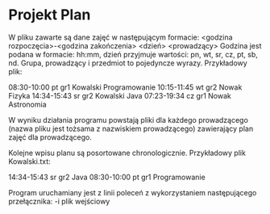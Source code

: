 # Projekt Plan

W pliku zawarte są dane zajęć w następującym formacie:
<godzina rozpoczęcia>-<godzina zakończenia> <dzień> <grupa> <prowadzący> <przedmiot>
Godzina jest podana w formacie: hh:mm, dzień przyjmuje wartości: pn, wt, sr, cz, pt, sb, nd. 
Grupa, prowadzący i przedmiot to pojedyncze wyrazy. Przykładowy plik:
  
08:30-10:00 pt gr1 Kowalski Programowanie
10:15-11:45 wt gr2 Nowak Fizyka
14:34-15:43 sr gr2 Kowalski Java
07:23-19:34 cz gr1 Nowak Astronomia

W wyniku działania programu powstają pliki dla każdego prowadzącego (nazwa pliku jest tożsama z
nazwiskiem prowadzącego) zawierający plan zajęć dla prowadzącego.

Kolejne wpisu planu są posortowane chronologicznie. Przykładowy plik Kowalski.txt:

14:34-15:43 sr gr2 Java
08:30-10:00 pt gr1 Programowanie

Program uruchamiany jest z linii poleceń z wykorzystaniem następującego przełącznika:
-i plik wejściowy
